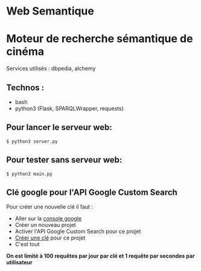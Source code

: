 # Web Semantique

# Moteur de recherche sémantique de cinéma
Services utilisés : dbpedia, alchemy

## Technos :
 - bash
 - python3 (Flask, SPARQLWrapper, requests)

## Pour lancer le serveur web:
`$ python3 server.py`

## Pour tester sans serveur web:
`$ python3 main.py`

## Clé google pour l'API Google Custom Search
Pour créer une nouvelle clé il faut :
 - Aller sur la [console google](https://console.developers.google.com)
 - Créer un nouveau projet
 - Activer l'API Google Custom Search pour ce projet
 - [Créer une clé](https://support.google.com/cloud/answer/6158862?hl=en&ref_topic=6262490) pour ce projet
 - C'est tout

**On est limité à 100 requêtes par jour par clé et 1 requête par secondes par utilisateur**